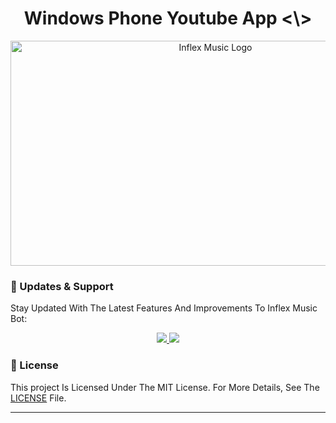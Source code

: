 <h1 align="center"> Windows Phone Youtube App <\> </h1>

<p align="center">
  <img src="https://cdn.mos.cms.futurecdn.net/KUrR3BhjAVgfFZJs4zLRaD.jpg" alt="Inflex Music Logo" width="640" height="360">
</p>




### 🔄 Updates & Support

Stay Updated With The Latest Features And Improvements To Inflex Music Bot:

<p align="center">
  <a href="https://telegram.me/NexAwa">
    <img src="https://img.shields.io/badge/Join-Support%20Group-blue?style=for-the-badge&logo=telegram">
  </a>
  <a href="https://telegram.me/NexAwaChat">
    <img src="https://img.shields.io/badge/Join-Update%20Channel-blue?style=for-the-badge&logo=telegram">
  </a>
</p>




### 📜 License

This project Is Licensed Under The MIT License. For More Details, See The [LICENSE](LICENSE) File.

---


